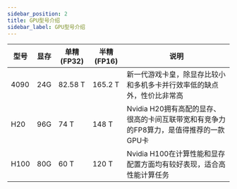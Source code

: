 ```yaml
---
sidebar_position: 2
title: GPU型号介绍
sidebar_label: GPU型号介绍
---
```

| 型号 | 显存 | 单精(FP32) | 半精(FP16) | 说明 |
|-------|-------|-------|-------|-------|
| 4090 | 24G | 82.58 T | 165.2 T | 新一代游戏卡皇，除显存比较小和多机多卡并行效率低的缺点外，性价比非常高 |
| H20 | 96G | 74 T | 148 T | Nvidia H20拥有高配的显存、很高的卡间互联带宽和有竞争力的FP8算力，是值得推荐的一款GPU卡 |
| H100 | 80G | 60 T | 120 T | Nvidia H100在计算性能和显存配置方面均有较好表现，适合高性能计算任务 |
